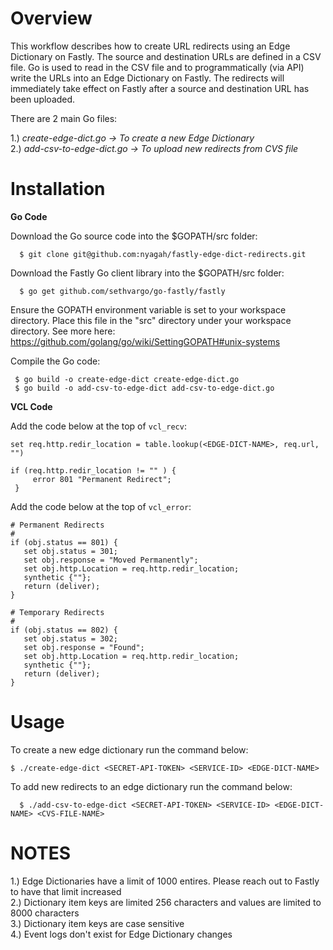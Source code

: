   # Overview
 
  This workflow describes how to create URL redirects using an Edge Dictionary on Fastly. 
  The source and destination URLs are defined in a CSV file. Go is used to read in the
  CSV file and to programmatically (via API) write the URLs into an Edge Dictionary
  on Fastly. The redirects will immediately take effect on Fastly after a source and 
  destination URL has been uploaded.
  
  There are 2 main Go files:
  
  1.) *create-edge-dict.go -> To create a new Edge Dictionary*  
  2.) *add-csv-to-edge-dict.go -> To upload new redirects from CVS file*

  # Installation  
  

  **Go Code**
  
  Download the Go source code into the $GOPATH/src folder:

```
  $ git clone git@github.com:nyagah/fastly-edge-dict-redirects.git
```
  Download the Fastly Go client library into the $GOPATH/src folder:

```
  $ go get github.com/sethvargo/go-fastly/fastly
```

  Ensure the GOPATH environment variable is set to your workspace directory.
  Place this file in the "src" directory under your workspace directory. See more here:
  https://github.com/golang/go/wiki/SettingGOPATH#unix-systems

  Compile the Go code:
 
 ```
  $ go build -o create-edge-dict create-edge-dict.go
  $ go build -o add-csv-to-edge-dict add-csv-to-edge-dict.go
```  


  **VCL Code**

  Add the code below at the top of `vcl_recv`:

  ```vcl
  set req.http.redir_location = table.lookup(<EDGE-DICT-NAME>, req.url, "")
 
  if (req.http.redir_location != "" ) {
       error 801 "Permanent Redirect";
   }
 ```

  Add the code below at the top of `vcl_error`:

  ```vcl
  # Permanent Redirects
  #
  if (obj.status == 801) {
     set obj.status = 301;
     set obj.response = "Moved Permanently";
     set obj.http.Location = req.http.redir_location;
     synthetic {""};
     return (deliver);
  }  

  # Temporary Redirects
  #
  if (obj.status == 802) {
     set obj.status = 302;
     set obj.response = "Found";
     set obj.http.Location = req.http.redir_location;
     synthetic {""};
     return (deliver);
  }
```
  
  # Usage
  
  To create a new edge dictionary run the command below:
  
  ```
  $ ./create-edge-dict <SECRET-API-TOKEN> <SERVICE-ID> <EDGE-DICT-NAME>
  ```
  
  To add new redirects to an edge dictionary run the command below:

```
  $ ./add-csv-to-edge-dict <SECRET-API-TOKEN> <SERVICE-ID> <EDGE-DICT-NAME> <CVS-FILE-NAME>
```


  # NOTES
  1.) Edge Dictionaries have a limit of 1000 entires. Please reach out to Fastly to have that limit increased  
  2.) Dictionary item keys are limited 256 characters and values are limited to 8000 characters  
  3.) Dictionary item keys are case sensitive  
  4.) Event logs don't exist for Edge Dictionary changes  

